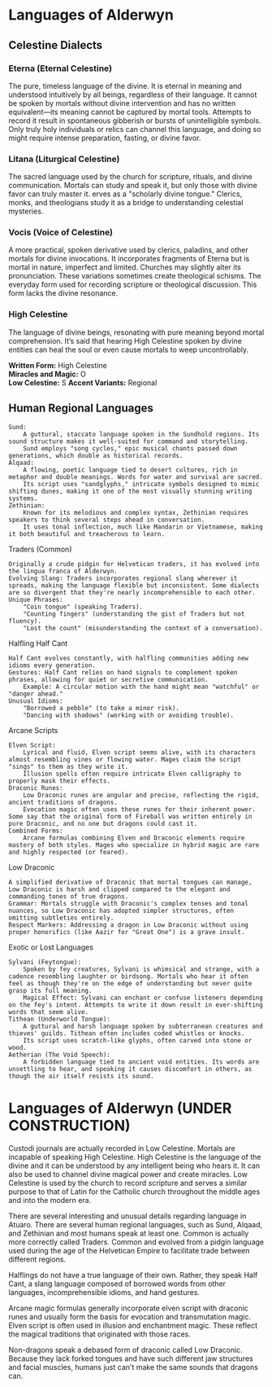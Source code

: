 # Languages of Alderwyn

## Celestine Dialects

### Eterna (Eternal Celestine)

The pure, timeless language of the divine. It is eternal in meaning and understood intuitively by all beings, regardless of their language. It cannot be spoken by mortals without divine intervention and has no written equivalent—its meaning cannot be captured by mortal tools. Attempts to record it result in spontaneous gibberish or bursts of unintelligible symbols. Only truly holy individuals or relics can channel this language, and doing so might require intense preparation, fasting, or divine favor.

### Litana (Liturgical Celestine)

The sacred language used by the church for scripture, rituals, and divine communication. Mortals can study and speak it, but only those with divine favor can truly master it. erves as a "scholarly divine tongue." Clerics, monks, and theologians study it as a bridge to understanding celestial mysteries.

### Vocis (Voice of Celestine)

A more practical, spoken derivative used by clerics, paladins, and other mortals for divine invocations. It incorporates fragments of Eterna but is mortal in nature, imperfect and limited. Churches may slightly alter its pronunciation. These variations sometimes create theological schisms. The everyday form used for recording scripture or theological discussion. This form lacks the divine resonance.

### High Celestine

The language of divine beings, resonating with pure meaning beyond mortal comprehension. It’s said that hearing High Celestine spoken by divine entities can heal the soul or even cause mortals to weep uncontrollably.


























**Written Form:** High Celestine    
**Miracles and Magic:** O  
**Low Celestine:** S
**Accent Variants:** Regional 

## Human Regional Languages

    Sund:
        A guttural, staccato language spoken in the Sundhold regions. Its sound structure makes it well-suited for command and storytelling.
        Sund employs "song cycles," epic musical chants passed down generations, which double as historical records.
    Alqaad:
        A flowing, poetic language tied to desert cultures, rich in metaphor and double meanings. Words for water and survival are sacred.
        Its script uses "sandglyphs," intricate symbols designed to mimic shifting dunes, making it one of the most visually stunning writing systems.
    Zethinian:
        Known for its melodious and complex syntax, Zethinian requires speakers to think several steps ahead in conversation.
        It uses tonal inflection, much like Mandarin or Vietnamese, making it both beautiful and treacherous to learn.

Traders (Common)

    Originally a crude pidgin for Helvetican traders, it has evolved into the lingua franca of Alderwyn.
    Evolving Slang: Traders incorporates regional slang wherever it spreads, making the language flexible but inconsistent. Some dialects are so divergent that they're nearly incomprehensible to each other.
    Unique Phrases:
        "Coin tongue" (speaking Traders).
        "Counting fingers" (understanding the gist of Traders but not fluency).
        "Lost the count" (misunderstanding the context of a conversation).

Halfling Half Cant

    Half Cant evolves constantly, with halfling communities adding new idioms every generation.
    Gestures: Half Cant relies on hand signals to complement spoken phrases, allowing for quiet or secretive communication.
        Example: A circular motion with the hand might mean "watchful" or "danger ahead."
    Unusual Idioms:
        "Borrowed a pebble" (to take a minor risk).
        "Dancing with shadows" (working with or avoiding trouble).

Arcane Scripts

    Elven Script:
        Lyrical and fluid, Elven script seems alive, with its characters almost resembling vines or flowing water. Mages claim the script "sings" to them as they write it.
        Illusion spells often require intricate Elven calligraphy to properly mask their effects.
    Draconic Runes:
        Low Draconic runes are angular and precise, reflecting the rigid, ancient traditions of dragons.
        Evocation magic often uses these runes for their inherent power. Some say that the original form of Fireball was written entirely in pure Draconic, and no one but dragons could cast it.
    Combined Forms:
        Arcane formulas combining Elven and Draconic elements require mastery of both styles. Mages who specialize in hybrid magic are rare and highly respected (or feared).

Low Draconic

    A simplified derivative of Draconic that mortal tongues can manage, Low Draconic is harsh and clipped compared to the elegant and commanding tones of true dragons.
    Grammar: Mortals struggle with Draconic's complex tenses and tonal nuances, so Low Draconic has adopted simpler structures, often omitting subtleties entirely.
    Respect Markers: Addressing a dragon in Low Draconic without using proper honorifics (like Aazir for "Great One") is a grave insult.

Exotic or Lost Languages

    Sylvani (Feytongue):
        Spoken by fey creatures, Sylvani is whimsical and strange, with a cadence resembling laughter or birdsong. Mortals who hear it often feel as though they're on the edge of understanding but never quite grasp its full meaning.
        Magical Effect: Sylvani can enchant or confuse listeners depending on the fey's intent. Attempts to write it down result in ever-shifting words that seem alive.
    Tithean (Underworld Tongue):
        A guttural and harsh language spoken by subterranean creatures and thieves' guilds. Tithean often includes coded whistles or knocks.
        Its script uses scratch-like glyphs, often carved into stone or wood.
    Aetherian (The Void Speech):
        A forbidden language tied to ancient void entities. Its words are unsettling to hear, and speaking it causes discomfort in others, as though the air itself resists its sound.













# Languages of Alderwyn (UNDER CONSTRUCTION)

Custodi journals are actually recorded in Low Celestine. Mortals are incapable of speaking High Celestine. High Celestine is the language of the divine and it can be understood by any intelligent being who hears it. It can also be used to channel divine magical power and create miracles. Low Celestine is used by the church to record scripture and serves a similar purpose to that of Latin for the Catholic church throughout the middle ages and into the modern era.

There are several interesting and unusual details regarding language in Atuaro. There are several human regional languages, such as Sund, Alqaad, and Zethinian and most humans speak at least one. Common is actually more correctly called Traders. Common and evolved from a pidgin language used during the age of the Helvetican Empire to facilitate trade between different regions.

Halflings do not have a true language of their own. Rather, they speak Half Cant, a slang language composed of borrowed words from other languages, incomprehensible idioms, and hand gestures.

Arcane magic formulas generally incorporate elven script with draconic runes and usually form the basis for evocation and transmutation magic. Elven script is often used in illusion and enchantment magic. These reflect the magical traditions that originated with those races.

Non-dragons speak a debased form of draconic called Low Draconic. Because they lack forked tongues and have such different jaw structures and facial muscles, humans just can't make the same sounds that dragons can.
